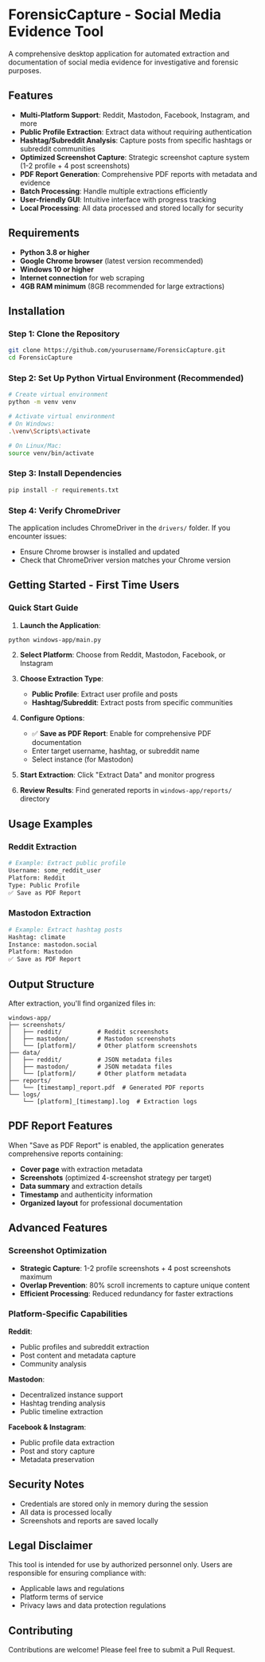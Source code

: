 # ForensicCapture - Social Media Evidence Tool

A comprehensive desktop application for automated extraction and documentation of social media evidence for investigative and forensic purposes.

## Features

- **Multi-Platform Support**: Reddit, Mastodon, Facebook, Instagram, and more
- **Public Profile Extraction**: Extract data without requiring authentication
- **Hashtag/Subreddit Analysis**: Capture posts from specific hashtags or subreddit communities
- **Optimized Screenshot Capture**: Strategic screenshot capture system (1-2 profile + 4 post screenshots)
- **PDF Report Generation**: Comprehensive PDF reports with metadata and evidence
- **Batch Processing**: Handle multiple extractions efficiently
- **User-friendly GUI**: Intuitive interface with progress tracking
- **Local Processing**: All data processed and stored locally for security

## Requirements

- **Python 3.8 or higher**
- **Google Chrome browser** (latest version recommended)
- **Windows 10 or higher**
- **Internet connection** for web scraping
- **4GB RAM minimum** (8GB recommended for large extractions)

## Installation

### Step 1: Clone the Repository
```bash
git clone https://github.com/yourusername/ForensicCapture.git
cd ForensicCapture
```

### Step 2: Set Up Python Virtual Environment (Recommended)
```bash
# Create virtual environment
python -m venv venv

# Activate virtual environment
# On Windows:
.\venv\Scripts\activate

# On Linux/Mac:
source venv/bin/activate
```

### Step 3: Install Dependencies
```bash
pip install -r requirements.txt
```

### Step 4: Verify ChromeDriver
The application includes ChromeDriver in the `drivers/` folder. If you encounter issues:
- Ensure Chrome browser is installed and updated
- Check that ChromeDriver version matches your Chrome version

## Getting Started - First Time Users

### Quick Start Guide

1. **Launch the Application**:
```bash
python windows-app/main.py
```

2. **Select Platform**: Choose from Reddit, Mastodon, Facebook, or Instagram

3. **Choose Extraction Type**:
   - **Public Profile**: Extract user profile and posts
   - **Hashtag/Subreddit**: Extract posts from specific communities

4. **Configure Options**:
   - ✅ **Save as PDF Report**: Enable for comprehensive PDF documentation
   - Enter target username, hashtag, or subreddit name
   - Select instance (for Mastodon)

5. **Start Extraction**: Click "Extract Data" and monitor progress

6. **Review Results**: Find generated reports in `windows-app/reports/` directory

## Usage Examples

### Reddit Extraction
```bash
# Example: Extract public profile
Username: some_reddit_user
Platform: Reddit
Type: Public Profile
✅ Save as PDF Report
```

### Mastodon Extraction
```bash
# Example: Extract hashtag posts
Hashtag: climate
Instance: mastodon.social
Platform: Mastodon
✅ Save as PDF Report
```

## Output Structure

After extraction, you'll find organized files in:

```
windows-app/
├── screenshots/
│   ├── reddit/          # Reddit screenshots
│   ├── mastodon/        # Mastodon screenshots
│   └── [platform]/      # Other platform screenshots
├── data/
│   ├── reddit/          # JSON metadata files
│   ├── mastodon/        # JSON metadata files
│   └── [platform]/      # Other platform metadata
├── reports/
│   └── [timestamp]_report.pdf  # Generated PDF reports
└── logs/
    └── [platform]_[timestamp].log  # Extraction logs
```

## PDF Report Features

When "Save as PDF Report" is enabled, the application generates comprehensive reports containing:

- **Cover page** with extraction metadata
- **Screenshots** (optimized 4-screenshot strategy per target)
- **Data summary** and extraction details
- **Timestamp** and authenticity information
- **Organized layout** for professional documentation

## Advanced Features

### Screenshot Optimization
- **Strategic Capture**: 1-2 profile screenshots + 4 post screenshots maximum
- **Overlap Prevention**: 80% scroll increments to capture unique content
- **Efficient Processing**: Reduced redundancy for faster extractions

### Platform-Specific Capabilities

**Reddit**:
- Public profiles and subreddit extraction
- Post content and metadata capture
- Community analysis

**Mastodon**:
- Decentralized instance support
- Hashtag trending analysis
- Public timeline extraction

**Facebook & Instagram**:
- Public profile data extraction
- Post and story capture
- Metadata preservation

## Security Notes

- Credentials are stored only in memory during the session
- All data is processed locally
- Screenshots and reports are saved locally

## Legal Disclaimer

This tool is intended for use by authorized personnel only. Users are responsible for ensuring compliance with:
- Applicable laws and regulations
- Platform terms of service
- Privacy laws and data protection regulations

## Contributing

Contributions are welcome! Please feel free to submit a Pull Request.


